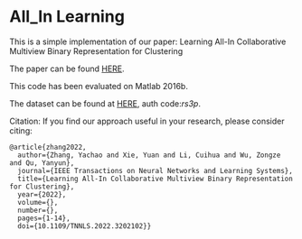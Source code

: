 # All_In Learning
This is a simple implementation of our paper: Learning All-In Collaborative Multiview Binary Representation for Clustering

The paper can be found [HERE](https://ieeexplore.ieee.org/document/9882008).

This code has been evaluated on Matlab 2016b.

The dataset can be found at [HERE](https://pan.baidu.com/s/1FoVF3YokLOxwLkC2yIlH2Q), auth code:*rs3p*.

Citation:
If you find our approach useful in your research, please consider citing:

```
@article{zhang2022,
  author={Zhang, Yachao and Xie, Yuan and Li, Cuihua and Wu, Zongze and Qu, Yanyun},
  journal={IEEE Transactions on Neural Networks and Learning Systems}, 
  title={Learning All-In Collaborative Multiview Binary Representation for Clustering}, 
  year={2022},
  volume={},
  number={},
  pages={1-14},
  doi={10.1109/TNNLS.2022.3202102}}
```
